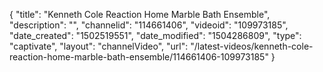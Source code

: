 {
    "title": "Kenneth Cole Reaction Home Marble Bath Ensemble",
    "description": "",
    "channelid": "114661406",
    "videoid": "109973185",
    "date_created": "1502519551",
    "date_modified": "1504286809",
    "type": "captivate",
    "layout": "channelVideo",
    "url": "\/latest-videos\/kenneth-cole-reaction-home-marble-bath-ensemble\/114661406-109973185"
}